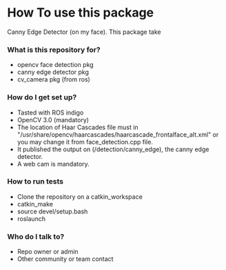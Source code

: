 # How To use this package #

Canny Edge Detector (on my face). This package take 

### What is this repository for? ###

* opencv face detection pkg
* canny edge detector pkg
* cv_camera pkg (from ros)

### How do I get set up? ###

* Tasted with ROS indigo 
* OpenCV 3.0 (mandatory)
* The location of Haar Cascades file must in "/usr/share/opencv/haarcascades/haarcascade_frontalface_alt.xml" or you may change it from  face_detection.cpp file.
* It published the output on (/detection/canny_edge), the canny edge detector.
* A web cam is mandatory.

### How to run tests ###

* Clone the repository on a catkin_workspace
* catkin_make
* source devel/setup.bash
* roslaunch 

### Who do I talk to? ###

* Repo owner or admin
* Other community or team contact
